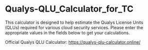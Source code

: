 # Qualys-QLU_Calculator_for_TC

This calculator is designed to help estimate the Qualys License Units (QLUs) required for various cloud security services. Please enter the appropriate values in the fields below to get your calculations.



Official Qualys QLU Calculator: https://qualys-qlu-calculator.online/
